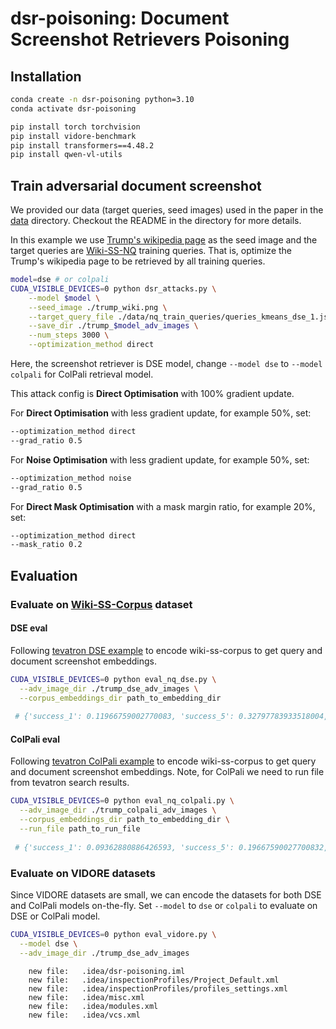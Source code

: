# dsr-poisoning: Document Screenshot Retrievers Poisoning

## Installation

```bash
conda create -n dsr-poisoning python=3.10
conda activate dsr-poisoning

pip install torch torchvision
pip install vidore-benchmark
pip install transformers==4.48.2
pip install qwen-vl-utils
```

## Train adversarial document screenshot

We provided our data (target queries, seed images) used in the paper in the [data](./data) directory. Checkout the README in the directory for more details.

In this example we use [Trump's wikipedia page](trump_wiki.png) as the seed image and the target queries are [Wiki-SS-NQ](https://huggingface.co/datasets/Tevatron/wiki-ss-nq) training queries.
That is, optimize the Trump's wikipedia page to be retrieved by all training queries.

```bash
model=dse # or colpali
CUDA_VISIBLE_DEVICES=0 python dsr_attacks.py \
    --model $model \
    --seed_image ./trump_wiki.png \
    --target_query_file ./data/nq_train_queries/queries_kmeans_dse_1.json \
    --save_dir ./trump_$model_adv_images \
    --num_steps 3000 \
    --optimization_method direct
```
Here, the screenshot retriever is DSE model, change `--model dse` to `--model colpali` for ColPali retrieval model.

This attack config is **Direct Optimisation** with 100% gradient update.

For **Direct Optimisation** with less gradient update, for example 50%, set:
```bash
--optimization_method direct 
--grad_ratio 0.5
```

For **Noise Optimisation** with less gradient update, for example 50%, set: 
```bash
--optimization_method noise
--grad_ratio 0.5
```

For **Direct Mask Optimisation** with a mask margin ratio, for example 20%, set: 
```bash
--optimization_method direct 
--mask_ratio 0.2
```

## Evaluation
### Evaluate on [Wiki-SS-Corpus](Tevatron/wiki-ss-corpus) dataset

#### DSE eval
Following [tevatron DSE example](https://github.com/texttron/tevatron/tree/main/examples/dse/qwen) to encode wiki-ss-corpus to get query and document screenshot embeddings.

```bash
CUDA_VISIBLE_DEVICES=0 python eval_nq_dse.py \
  --adv_image_dir ./trump_dse_adv_images \
  --corpus_embeddings_dir path_to_embedding_dir
  
 # {'success_1': 0.11966759002770083, 'success_5': 0.32797783933518004, 'success_10': 0.42077562326869805, 'success_100': 0.7030470914127424, 'mrr_100': 0.21772750989553608}
```

#### ColPali eval
Following [tevatron ColPali example](https://github.com/texttron/tevatron/tree/main/examples/colpali) to encode wiki-ss-corpus to get query and document screenshot embeddings.
Note, for ColPali we need to run file from tevatron search results.

```bash
CUDA_VISIBLE_DEVICES=0 python eval_nq_colpali.py \
  --adv_image_dir ./trump_colpali_adv_images \
  --corpus_embeddings_dir path_to_embedding_dir \
  --run_file path_to_run_file
  
 # {'success_1': 0.09362880886426593, 'success_5': 0.19667590027700832, 'success_10': 0.25096952908587256, 'success_100': 0.521606648199446, 'mrr_100': 0.15225463089595362}
```

### Evaluate on VIDORE datasets
Since VIDORE datasets are small, we can encode the datasets for both DSE and ColPali models on-the-fly.
Set `--model` to `dse` or `colpali` to evaluate on DSE or ColPali model.

```bash
CUDA_VISIBLE_DEVICES=0 python eval_vidore.py \
  --model dse \
  --adv_image_dir ./trump_dse_adv_images
```

        new file:   .idea/dsr-poisoning.iml
        new file:   .idea/inspectionProfiles/Project_Default.xml
        new file:   .idea/inspectionProfiles/profiles_settings.xml
        new file:   .idea/misc.xml
        new file:   .idea/modules.xml
        new file:   .idea/vcs.xml
